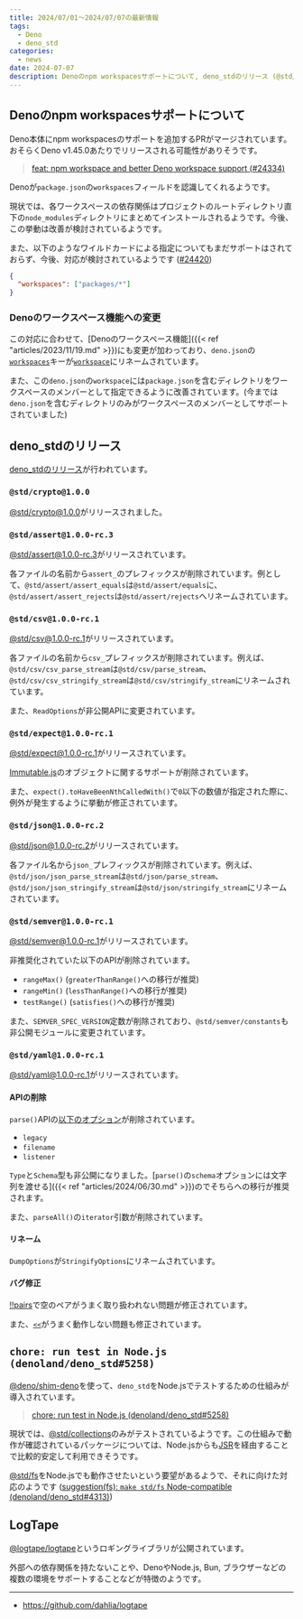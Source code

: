 ```yaml
---
title: 2024/07/01〜2024/07/07の最新情報
tags:
  - Deno
  - deno_std
categories:
  - news
date: 2024-07-07
description: Denoのnpm workspacesサポートについて, deno_stdのリリース (@std/crypto@1.0.0のリリースなど), chore: run test in Node.js (denoland/deno_std#5258), LogTape (Deno, Node.js, Bunなど様々なランタイムをサポートするロギングライブラリ)
---
```


## Denoのnpm workspacesサポートについて

Deno本体にnpm workspacesのサポートを追加するPRがマージされています。おそらくDeno v1.45.0あたりでリリースされる可能性がありそうです。

> [feat: npm workspace and better Deno workspace support (#24334)](https://github.com/denoland/deno/pull/24334)

Denoが`package.json`の`workspaces`フィールドを認識してくれるようです。

現状では、各ワークスペースの依存関係はプロジェクトのルートディレクトリ直下の`node_modules`ディレクトリにまとめてインストールされるようです。今後、この挙動は改善が検討されているようです。

また、以下のようなワイルドカードによる指定についてもまだサポートはされておらず、今後、対応が検討されているようです ([#24420](https://github.com/denoland/deno/issues/24420))

```json
{
  "workspaces": ["packages/*"]
}
```

### Denoのワークスペース機能への変更

この対応に合わせて、[Denoのワークスペース機能]({{< ref "articles/2023/11/19.md" >}})にも変更が加わっており、`deno.json`の[`workspaces`](https://github.com/denoland/deno/blob/v1.44.4/cli/schemas/config-file.v1.json#L607)キーが[`workspace`](https://github.com/denoland/deno/blob/74ac29bae666cd910c6f66d47b20e3209afc1fe7/cli/schemas/config-file.v1.json#L607)にリネームされています。

また、この`deno.json`の`workspace`には`package.json`を含むディレクトリをワークスペースのメンバーとして指定できるように改善されています。(今までは`deno.json`を含むディレクトリのみがワークスペースのメンバーとしてサポートされていました)

## deno_stdのリリース

[deno_stdのリリース](https://github.com/denoland/deno_std/releases/tag/release-2024.07.02)が行われています。

### `@std/crypto@1.0.0`

[@std/crypto@1.0.0](https://jsr.io/@std/crypto@1.0.0)がリリースされました。

### `@std/assert@1.0.0-rc.3`

[@std/assert@1.0.0-rc.3](https://jsr.io/@std/assert@1.0.0-rc.3)がリリースされています。

各ファイルの名前から`assert_`のプレフィックスが削除されています。例として、`@std/assert/assert_equals`は`@std/assert/equals`に、`@std/assert/assert_rejects`は`@std/assert/rejects`へリネームされています。

### `@std/csv@1.0.0-rc.1`

[@std/csv@1.0.0-rc.1](https://jsr.io/@std/csv@1.0.0-rc.1)がリリースされています。

各ファイルの名前から`csv_`プレフィックスが削除されています。例えば、`@std/csv/csv_parse_stream`は`@std/csv/parse_stream`、`@std/csv/csv_stringify_stream`は`@std/csv/stringify_stream`にリネームされています。

また、`ReadOptions`が非公開APIに変更されています。

### `@std/expect@1.0.0-rc.1`

[@std/expect@1.0.0-rc.1](https://jsr.io/@std/expect/1.0.0-rc.1)がリリースされています。

[Immutable.js](https://github.com/immutable-js/immutable-js)のオブジェクトに関するサポートが削除されています。

また、`expect().toHaveBeenNthCalledWith()`で`0`以下の数値が指定された際に、例外が発生するように挙動が修正されています。

### `@std/json@1.0.0-rc.2`

[@std/json@1.0.0-rc.2](https://jsr.io/@std/json/1.0.0-rc.2)がリリースされています。

各ファイル名から`json_`プレフィックスが削除されています。例えば、`@std/json/json_parse_stream`は`@std/json/parse_stream`、`@std/json/json_stringify_stream`は`@std/json/stringify_stream`にリネームされています。

### `@std/semver@1.0.0-rc.1`

[@std/semver@1.0.0-rc.1](https://jsr.io/@std/semver@1.0.0-rc.1)がリリースされています。

非推奨化されていた以下のAPIが削除されています。

- `rangeMax()` (`greaterThanRange()`への移行が推奨)
- `rangeMin()` (`lessThanRange()`への移行が推奨)
- `testRange()` (`satisfies()`への移行が推奨)

また、`SEMVER_SPEC_VERSION`定数が削除されており、`@std/semver/constants`も非公開モジュールに変更されています。

### `@std/yaml@1.0.0-rc.1`

[@std/yaml@1.0.0-rc.1](https://jsr.io/@std/yaml@1.0.0-rc.1)がリリースされています。

#### APIの削除

`parse()`APIの[以下のオプション](https://jsr.io/@std/yaml@0.224.3/doc/~/ParseOptions)が削除されています。

- `legacy`
- `filename`
- `listener`

`Type`と`Schema`型も非公開になりました。[`parse()`の`schema`オプションには文字列を渡せる]({{< ref "articles/2024/06/30.md" >}})のでそちらへの移行が推奨されます。

また、`parseAll()`の`iterator`引数が削除されています。

#### リネーム

`DumpOptions`が`StringifyOptions`にリネームされています。

#### バグ修正

[!!pairs](https://yaml.org/type/pairs.html)で空のペアがうまく取り扱われない問題が修正されています。

また、[`<<`](https://yaml.org/type/merge)がうまく動作しない問題も修正されています。

## `chore: run test in Node.js (denoland/deno_std#5258)`

[@deno/shim-deno](https://github.com/denoland/node_shims)を使って、`deno_std`をNode.jsでテストするための仕組みが導入されています。

> [chore: run test in Node.js (denoland/deno_std#5258)](https://github.com/denoland/deno_std/pull/5258)

現状では、[@std/collections](https://jsr.io/@std/collections@1.0.2)のみがテストされているようです。この仕組みで動作が確認されているパッケージについては、Node.jsからも[JSR](https://github.com/jsr-io/jsr-npm)を経由することで比較的安定して利用できそうです。

[@std/fs](https://jsr.io/@std/fs@1.0.0-rc.3)をNode.jsでも動作させたいという要望があるようで、それに向けた対応のようです ([suggestion(fs): `make std/fs` Node-compatible (denoland/deno_std#4313)](https://github.com/denoland/deno_std/issues/4313))

## LogTape

[@logtape/logtape](https://jsr.io/@logtape/logtape)というロギングライブラリが公開されています。

外部への依存関係を持たないことや、DenoやNode.js, Bun, ブラウザーなどの複数の環境をサポートすることなどが特徴のようです。

---

- https://github.com/dahlia/logtape
